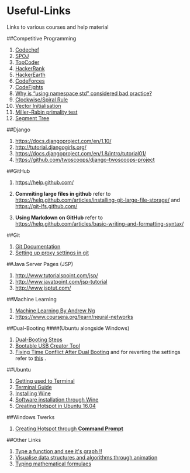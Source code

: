 # Useful-Links
Links to various courses and help material

##Competitive Programming

1. [Codechef](https://www.codechef.com/)
2. [SPOJ](http://www.spoj.com/)
3. [TopCoder](https://www.topcoder.com/)
4. [HackerRank](https://www.hackerrank.com/)
5. [HackerEarth](https://www.hackerearth.com/)
6. [CodeForces](http://codeforces.com/)
7. [CodeFights](https://codefights.com/)
8. [Why is “using namespace std” considered bad practice?](http://stackoverflow.com/questions/1452721/why-is-using-namespace-std-considered-bad-practice)
9. [Clockwise/Spiral Rule](http://c-faq.com/decl/spiral.anderson.html)
10. [Vector Initialisation](http://stackoverflow.com/questions/28712364/difference-between-vector-int-v-and-vector-vectorint-v)
11. [Miller–Rabin primality test](https://en.wikipedia.org/wiki/Miller%E2%80%93Rabin_primality_test)
12. [Segment Tree](http://www.geeksforgeeks.org/segment-tree-set-1-sum-of-given-range/)

##Django

1. https://docs.djangoproject.com/en/1.10/
2. http://tutorial.djangogirls.org/
3. https://docs.djangoproject.com/en/1.8/intro/tutorial01/
4. https://github.com/twoscoops/django-twoscoops-project
  
##GitHub

1. https://help.github.com/
  1.  **Commiting large files in github** refer to https://help.github.com/articles/installing-git-large-file-storage/
      and https://git-lfs.github.com/

  2.  **Using Markdown on GitHub** refer to https://help.github.com/articles/basic-writing-and-formatting-syntax/ 

##Git

1. [Git Documentation](https://git-scm.com/docs)
2. [Setting up proxy settings in git](http://stackoverflow.com/questions/783811/getting-git-to-work-with-a-proxy-server)

##Java Server Pages (JSP)

1. http://www.tutorialspoint.com/jsp/
2. http://www.javatpoint.com/jsp-tutorial
3. http://www.jsptut.com/
  
##Machine Learning

1. [Machine Learning By Andrew Ng](https://www.coursera.org/learn/machine-learning)                                   
2. https://www.coursera.org/learn/neural-networks

##Dual-Booting 
####(Ubuntu alongside Windows)

1. [Dual-Booting Steps](http://www.everydaylinuxuser.com/2014/05/install-ubuntu-1404-alongside-windows.html)
2. [Bootable USB Creator Tool](http://www.pendrivelinux.com/universal-usb-installer-easy-as-1-2-3/)
3. [Fixing Time Conflict After Dual Booting](http://askubuntu.com/questions/169376/clock-time-is-off-on-dual-boot) and for reverting the settings refer to [this](http://www.webupd8.org/2014/09/dual-boot-fix-time-differences-between.html) .

##Ubuntu

1. [Getting used to Terminal](http://linuxcommand.org/index.php)
2. [Terminal Guide](https://help.ubuntu.com/community/CategoryCommandLine)
3. [Installing Wine](http://ubuntuhandbook.org/index.php/2015/12/install-wine-1-8-stable-new-ppa/)
4. [Software installation through Wine](http://askubuntu.com/questions/316025/how-to-install-and-configure-wine)
5. [Creating Hotspot in Ubuntu 16.04](http://askubuntu.com/questions/762846/how-to-creat-wifi-hotspot-in-ubuntu-16-04-since-ap-hotspot-is-no-more-working) 

##Windows Twerks

1. [Creating Hotspot through **Command Prompt**](http://www.technicalnotes.org/create-wi-fi-hotspot-in-windows-10-using-command-prompt/)

##Other Links

1. [Type a function and see it's graph !!](https://www.desmos.com/calculator)
2. [Visualise data structures and algorithms through animation](http://visualgo.net/)
3. [Typing mathematical formulaes](https://en.wikibooks.org/wiki/LaTeX/Mathematics)
